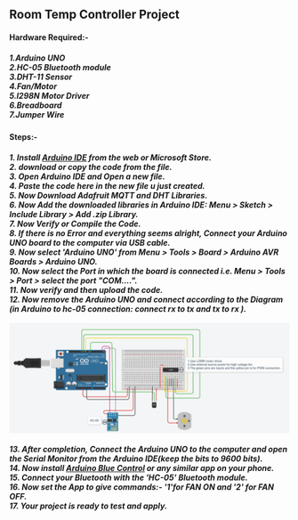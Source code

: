 <h2>Room Temp Controller Project</h2>
<h4>Hardware Required:-</h4>
<h5>1.Arduino UNO<br>2.HC-05 Bluetooth module<br>3.DHT-11 Sensor<br>4.Fan/Motor<br>5.l298N Motor Driver <br>6.Breadboard<br>7.Jumper Wire<br></h5>
<h4>Steps:-</h4>
<h5>1. Install <a href="https://apps.microsoft.com/detail/9nblggh4rsd8?hl=en-us&gl=US">Arduino IDE</a> from the web or Microsoft Store.<br>
2. download or copy the code from the file.<br>
3. Open Arduino IDE and Open a new file.<br>
4. Paste the code here in the new file u just created.<br>
5. Now Download Adafruit MQTT and DHT Libraries.<br>
6. Now Add the downloaded libraries in Arduino IDE: Menu > Sketch > Include Library > Add .zip Library.<br>
7. Now Verify or Compile the Code.<br>
8. If there is no Error and everything seems alright, Connect your Arduino UNO board to the computer via USB cable.<br>
9. Now select 'Arduino UNO' from Menu > Tools > Board > Arduino AVR Boards > Arduino UNO.<br>
10. Now select the Port in which the board is connected i.e. Menu > Tools > Port > select the port "COM....".<br>
11. Now verify and then upload the code.<br>
12. Now remove the Arduino UNO and connect according to the Diagram (in Arduino to hc-05 connection: connect rx to tx and tx to rx ).<br><br>
  <img src="./Screenshot .png"><br><br>
13. After completion, Connect the Arduino UNO to the computer and open the Serial Monitor from the Arduino IDE(keep the bits to 9600 bits).<br>
14. Now install <a href="https://play.google.com/store/apps/details?id=com.broxcode.arduinobluetoothfree&hl=en_US">Arduino Blue Control</a> or any similar app on your phone.<br>
15. Connect your Bluetooth with the 'HC-05' Bluetooth module.<br>
16. Now set the App to give commands:- '1'for FAN ON and '2' for FAN OFF.<br>
17. Your project is ready to test and apply.</h5>
